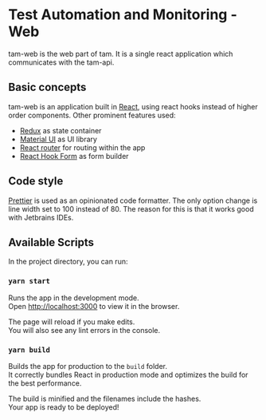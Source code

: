 # Test Automation and Monitoring - Web

tam-web is the web part of tam. It is a single react application which communicates with the tam-api.

## Basic concepts

tam-web is an application built in [React](https://reactjs.org/), using react hooks instead of higher order components.
Other prominent features used:
* [Redux](https://redux.js.org/) as state container
* [Material UI](https://material-ui.com/) as UI library
* [React router](https://reacttraining.com/react-router/) for routing within the app
* [React Hook Form](https://react-hook-form.com/) as form builder

## Code style

[Prettier](https://prettier.io/) is used as an opinionated code formatter. The only option change is line 
width set to 100 instead of 80. The reason for this is that it works good with Jetbrains IDEs.

## Available Scripts

In the project directory, you can run:

### `yarn start`

Runs the app in the development mode.<br />
Open [http://localhost:3000](http://localhost:3000) to view it in the browser.

The page will reload if you make edits.<br />
You will also see any lint errors in the console.

### `yarn build`

Builds the app for production to the `build` folder.<br />
It correctly bundles React in production mode and optimizes the build for the best performance.

The build is minified and the filenames include the hashes.<br />
Your app is ready to be deployed!
